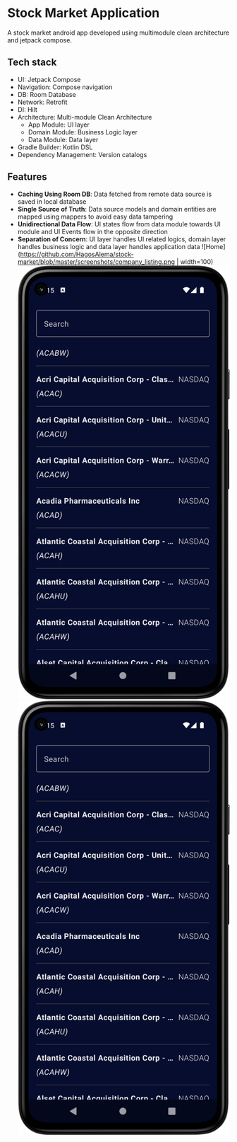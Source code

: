 # Stock Market Application

A stock market android app developed using multimodule clean architecture and jetpack compose.

## Tech stack
- UI: Jetpack Compose
- Navigation: Compose navigation
- DB: Room Database
- Network: Retrofit
- DI: Hilt
- Architecture: Multi-module Clean Architecture
    - App Module: UI layer
    - Domain Module: Business Logic layer
    - Data Module: Data layer
- Gradle Builder: Kotlin DSL
- Dependency Management: Version catalogs
## Features
- **Caching Using Room DB**: Data fetched from remote data source is saved in local database
- **Single Source of Truth**: Data source models and domain entities are mapped using mappers to avoid easy data tampering
- **Unidirectional Data Flow**: UI states flow from data module towards UI module and UI Events flow in the opposite direction
- **Separation of Concern**: UI layer handles UI related logics, domain layer handles business logic and data layer handles application data
  ![Home](https://github.com/HagosAlema/stock-market/blob/master/screenshots/company_listing.png | width=100)
  ![Search](https://github.com/HagosAlema/stock-market/blob/master/screenshots/company_listing.png)
  ![Detail](https://github.com/HagosAlema/stock-market/blob/master/screenshots/company_listing.png)

